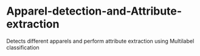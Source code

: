 # Apparel-detection-and-Attribute-extraction
Detects different apparels and perform attribute extraction using Multilabel classification
